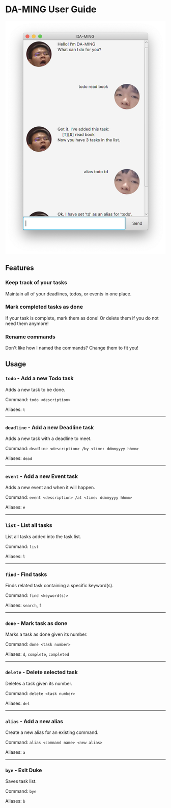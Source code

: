 # DA-MING User Guide

![Screenshot](Ui.png)

## Features 

### Keep track of your tasks
Maintain all of your deadlines, todos, or events in one place.

### Mark completed tasks as done
If your task is complete, mark them as done!
Or delete them if you do not need them anymore!

### Rename commands
Don't like how I named the commands? Change them to fit you!

## Usage

### `todo` - Add a new Todo task

Adds a new task to be done.

Command: `todo <description>`

Aliases: `t`

* * *

### `deadline` - Add a new Deadline task

Adds a new task with a deadline to meet.

Command: `deadline <description> /by <time: ddmmyyyy hhmm>`

Aliases: `dead`

* * *

### `event` - Add a new Event task

Adds a new event and when it will happen.

Command: `event <description> /at <time: ddmmyyyy hhmm>`

Aliases: `e`

* * *

### `list` - List all tasks

List all tasks added into the task list.

Command: `list`

Aliases: `l`

* * *

### `find` - Find tasks

Finds related task containing a specific keyword(s).

Command: `find <keyword(s)>`

Aliases: `search`, `f`

* * *

### `done` - Mark task as done

Marks a task as done given its number.

Command: `done <task number>`

Aliases: `d`, `complete`, `completed`

* * *

### `delete` - Delete selected task

Deletes a task given its number.

Command: `delete <task number>`

Aliases: `del`

* * *

### `alias` - Add a new alias

Create a new alias for an existing command.

Command: `alias <command name> <new alias>`

Aliases: `a`

* * *

### `bye` - Exit Duke

Saves task list.

Command: `bye`

Aliases: `b`

